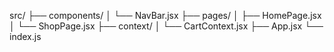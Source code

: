 src/
├── components/
│ └── NavBar.jsx
├── pages/
│ ├── HomePage.jsx
│ └── ShopPage.jsx
├── context/
│ └── CartContext.jsx
├── App.jsx
└── index.js
